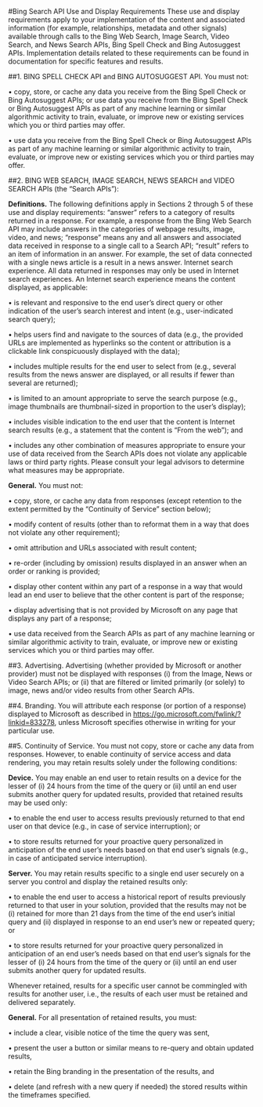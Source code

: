 <!-- 
NavPath: Bing Autosuggest API
LinkLabel: Bing Autosuggest Use and Display Requirements
Weight: 10
Url: Bing-autosuggest-API/useanddisplayrequirements
-->

#Bing Search API Use and Display Requirements
These use and display requirements apply to your implementation of the content and associated information (for example, relationships, metadata and other signals) available through calls to the Bing Web Search, Image Search, Video Search, and News Search APIs, Bing Spell Check and Bing Autosuggest APIs. Implementation details related to these requirements can be found in documentation for specific features and results.

##1.  BING SPELL CHECK API and BING AUTOSUGGEST API.  You must not:

• copy, store, or cache any data you receive from the Bing Spell Check or Bing Autosuggest APIs; or
use data you receive from the Bing Spell Check or Bing Autosuggest APIs as part of any machine learning or similar algorithmic activity to train, evaluate, or improve new or existing services which you or third parties may offer.

• use data you receive from the Bing Spell Check or Bing Autosuggest APIs as part of any machine learning or similar algorithmic activity to train, evaluate, or improve new or existing services which you or third parties may offer.

##2.  BING WEB SEARCH, IMAGE SEARCH, NEWS SEARCH and VIDEO SEARCH APIs (the “Search APIs”):

**Definitions.** The following definitions apply in Sections 2 through 5 of these use and display requirements:
“answer” refers to a category of results returned in a response. For example, a response from the Bing Web Search API may include answers in the categories of webpage results, image, video, and news;
“response” means any and all answers and associated data received in response to a single call to a Search API;
“result” refers to an item of information in an answer.  For example, the set of data connected with a single news article is a result in a news answer.
Internet search experience. All data returned in responses may only be used in Internet search experiences. An Internet search experience means the content displayed, as applicable:

• is relevant and responsive to the end user’s direct query or other indication of the user’s search interest and intent (e.g., user-indicated search query); 

• helps users find and navigate to the sources of data (e.g., the provided URLs are implemented as hyperlinks so the content or attribution is a clickable link conspicuously displayed with the data); 

• includes multiple results for the end user to select from (e.g., several results from the news answer are displayed, or all results if fewer than several are returned); 

• is limited to an amount appropriate to serve the search purpose (e.g., image thumbnails are thumbnail-sized in proportion to the user’s display); 

• includes visible indication to the end user that the content is Internet search results (e.g., a statement that the content is “From the web”); and

• includes any other combination of measures appropriate to ensure your use of data received from the Search APIs does not violate any applicable laws or third party rights.  Please consult your legal advisors to determine what measures may be appropriate.

**General.** You must not: 

• copy, store, or cache any data from responses (except retention to the extent permitted by the “Continuity of Service” section below); 

• modify content of results (other than to reformat them in a way that does not violate any other requirement); 

• omit attribution and URLs associated with result content;

• re-order (including by omission) results displayed in an answer when an order or ranking is provided;

• display other content within any part of a response in a way that would lead an end user to believe that the other content is part of the response; 

• display advertising that is not provided by Microsoft on any page that displays any part of a response;

• use data received from the Search APIs as part of any machine learning or similar algorithmic activity to train, evaluate, or improve new or existing services which you or third parties may offer.

##3. Advertising.
Advertising (whether provided by Microsoft or another provider) must not be displayed with responses (i) from the Image, News or Video Search APIs; or (ii) that are filtered or limited primarily (or solely) to image, news and/or video results from other Search APIs.

##4. Branding.
You will attribute each response (or portion of a response) displayed to Microsoft as described in https://go.microsoft.com/fwlink/?linkid=833278, unless Microsoft specifies otherwise in writing for your particular use.

##5. Continuity of Service.
You must not copy, store or cache any data from responses. However, to enable continuity of service access and data rendering, you may retain results solely under the following conditions:

**Device.**  You may enable an end user to retain results on a device for the lesser of (i) 24 hours from the time of the query or (ii) until an end user submits another query for updated results, provided that retained results may be used only:

• to enable the end user to access results previously returned to that end user on that device (e.g., in case of service interruption); or

• to store results returned for your proactive query personalized in anticipation of the end user’s needs based on that end user’s signals (e.g., in case of anticipated service interruption).

**Server.**  You may retain results specific to a single end user securely on a server you control and display the retained results only:

• to enable the end user to access a historical report of results previously returned to that user in your solution, provided that the results may not be (i) retained for more than 21 days from the time of the end user’s initial query and (ii) displayed in response to an end user’s new or repeated query; or

• to store results returned for your proactive query personalized in anticipation of an end user’s needs based on that end user’s signals for the lesser of (i) 24 hours from the time of the query or (ii) until an end user submits another query for updated results.

Whenever retained, results for a specific user cannot be commingled with results for another user, i.e., the results of each user must be retained and delivered separately.

**General.** For all presentation of retained results, you must:

• include a clear, visible notice of the time the query was sent,

• present the user a button or similar means to re-query and obtain updated results, 

• retain the Bing branding in the presentation of the results, and

• delete (and refresh with a new query if needed) the stored results within the timeframes specified.
